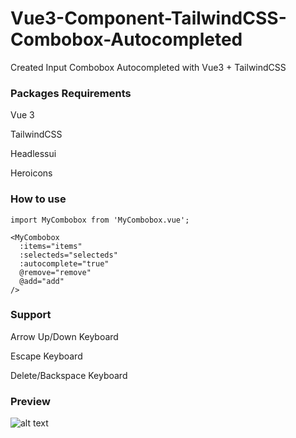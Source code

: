 # Vue3-Component-TailwindCSS-Combobox-Autocompleted
Created Input Combobox Autocompleted with Vue3 + TailwindCSS


### Packages Requirements
Vue 3

TailwindCSS

Headlessui

Heroicons


### How to use
```import MyCombobox from 'MyCombobox.vue';```

```
<MyCombobox 
  :items="items" 
  :selecteds="selecteds"
  :autocomplete="true"
  @remove="remove"
  @add="add"
/>
```

### Support
Arrow Up/Down Keyboard 

Escape Keyboard

Delete/Backspace Keyboard


### Preview
![alt text](https://github.com/thuydtshop/Vue3-Component-TailwindCSS-Combobox-Autocompleted/blob/59319dcd6355f1bdb70a2444ffdc2676bbc85ea0/demo.png)
